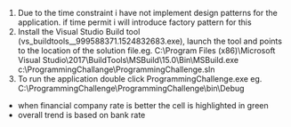 1. Due to the time constraint i have not implement design patterns for the application. if time permit i will introduce factory pattern for this
2. Install the Visual Studio Build tool (vs_buildtools__999588371.1524832683.exe), launch the tool and points to the location of the solution file.eg.
C:\Program Files (x86)\Microsoft Visual Studio\2017\BuildTools\MSBuild\15.0\Bin\MSBuild.exe c:\ProgrammingChallange\ProgrammingChallenge.sln
3. To run the application double click ProgrammingChallenge.exe eg. C:\ProgrammingChallenge\ProgrammingChallenge\bin\Debug
- when financial company rate is better the cell is highlighted in green
- overall trend is based on bank rate